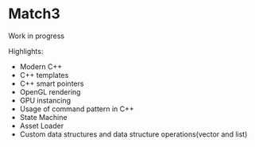 # Match3
Work in progress

Highlights:

* Modern C++
* C++ templates
* C++ smart pointers
* OpenGL rendering
* GPU instancing
* Usage of command pattern in C++
* State Machine
* Asset Loader
* Custom data structures and data structure operations(vector and list)

